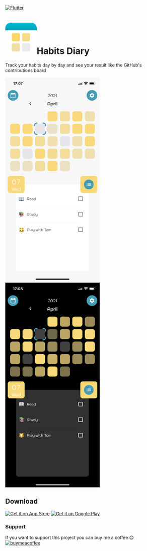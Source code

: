 [![Flutter](https://img.shields.io/badge/Made%20with-Flutter-blue.svg)](https://flutter.dev/)

# <img src="/assets/icons/icon.png" width="100"/>Habits Diary


Track your habits day by day and see your result like the GitHub's contributions board  

<img src="/screenshots/light.png" width="300"/> <img src="/screenshots/dark.png" width="300"/>

## Download

<a href="https://apps.apple.com/it/app/habits-diary/id1563547407"><img width="250" alt="Get it on App Store" src="https://developer.apple.com/app-store/marketing/guidelines/images/badge-example-preferred_2x.png"></a>
<a href="https://play.google.com/store/apps/details?id=com.giacomopignoni.habits_diary"><img width="250" alt="Get it on Google Play" src="https://play.google.com/intl/en_us/badges/static/images/badges/en_badge_web_generic.png"/></a>

### Support
If you want to support this project you can buy me a coffee 😊  
[![buymeacoffee](https://www.buymeacoffee.com/assets/img/custom_images/orange_img.png)](https://www.buymeacoffee.com/pigna)
